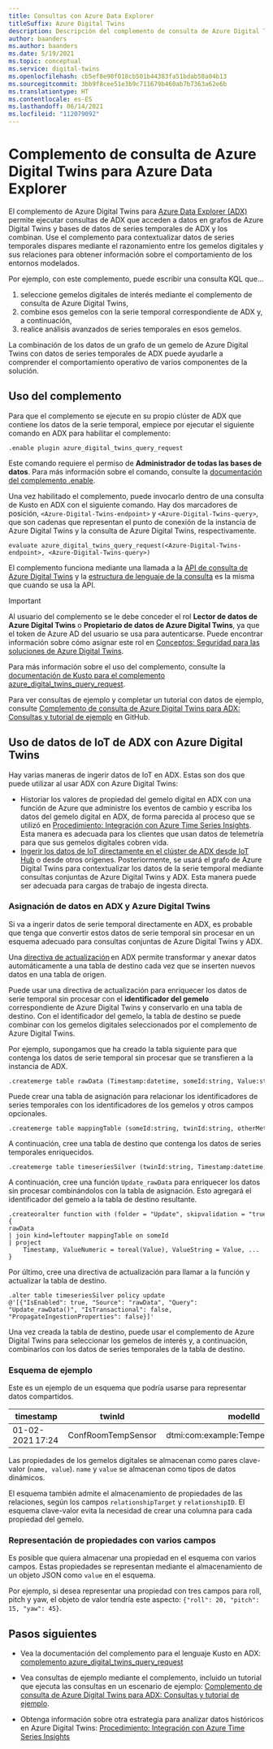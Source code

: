 ```yaml
---
title: Consultas con Azure Data Explorer
titleSuffix: Azure Digital Twins
description: Descripción del complemento de consulta de Azure Digital Twins para Azure Data Explorer
author: baanders
ms.author: baanders
ms.date: 5/19/2021
ms.topic: conceptual
ms.service: digital-twins
ms.openlocfilehash: cb5ef8e90f018cb501b44383fa51bdab58a04b13
ms.sourcegitcommit: 3bb9f8cee51e3b9c711679b460ab7b7363a62e6b
ms.translationtype: HT
ms.contentlocale: es-ES
ms.lasthandoff: 06/14/2021
ms.locfileid: "112079092"
---
```

# <a name="azure-digital-twins-query-plugin-for-azure-data-explorer"></a>Complemento de consulta de Azure Digital Twins para Azure Data Explorer

El complemento de Azure Digital Twins para [Azure Data Explorer (ADX)](/azure/data-explorer/data-explorer-overview) permite ejecutar consultas de ADX que acceden a datos en grafos de Azure Digital Twins y bases de datos de series temporales de ADX y los combinan. Use el complemento para contextualizar datos de series temporales dispares mediante el razonamiento entre los gemelos digitales y sus relaciones para obtener información sobre el comportamiento de los entornos modelados.

Por ejemplo, con este complemento, puede escribir una consulta KQL que...
1. seleccione gemelos digitales de interés mediante el complemento de consulta de Azure Digital Twins,
2. combine esos gemelos con la serie temporal correspondiente de ADX y, a continuación, 
3. realice análisis avanzados de series temporales en esos gemelos.  

La combinación de los datos de un grafo de un gemelo de Azure Digital Twins con datos de series temporales de ADX puede ayudarle a comprender el comportamiento operativo de varios componentes de la solución. 

## <a name="using-the-plugin"></a>Uso del complemento

Para que el complemento se ejecute en su propio clúster de ADX que contiene los datos de la serie temporal, empiece por ejecutar el siguiente comando en ADX para habilitar el complemento:

```kusto
.enable plugin azure_digital_twins_query_request
```

Este comando requiere el permiso de **Administrador de todas las bases de datos**. Para más información sobre el comando, consulte la [documentación del complemento .enable](/azure/data-explorer/kusto/management/enable-plugin). 

Una vez habilitado el complemento, puede invocarlo dentro de una consulta de Kusto en ADX con el siguiente comando. Hay dos marcadores de posición, `<Azure-Digital-Twins-endpoint>` y `<Azure-Digital-Twins-query>`, que son cadenas que representan el punto de conexión de la instancia de Azure Digital Twins y la consulta de Azure Digital Twins, respectivamente. 

```kusto
evaluate azure_digital_twins_query_request(<Azure-Digital-Twins-endpoint>, <Azure-Digital-Twins-query>) 
```

El complemento funciona mediante una llamada a la [API de consulta de Azure Digital Twins](/rest/api/digital-twins/dataplane/query) y la [estructura de lenguaje de la consulta](concepts-query-language.md) es la misma que cuando se usa la API. 

>[!IMPORTANT]
>Al usuario del complemento se le debe conceder el rol **Lector de datos de Azure Digital Twins** o **Propietario de datos de Azure Digital Twins**, ya que el token de Azure AD del usuario se usa para autenticarse. Puede encontrar información sobre cómo asignar este rol en [Conceptos: Seguridad para las soluciones de Azure Digital Twins](concepts-security.md#authorization-azure-roles-for-azure-digital-twins).

Para más información sobre el uso del complemento, consulte la [documentación de Kusto para el complemento azure_digital_twins_query_request](/azure/data-explorer/kusto/query/azure-digital-twins-query-request-plugin).

Para ver consultas de ejemplo y completar un tutorial con datos de ejemplo, consulte [Complemento de consulta de Azure Digital Twins para ADX: Consultas y tutorial de ejemplo](https://github.com/Azure-Samples/azure-digital-twins-getting-started/tree/main/adt-adx-queries) en GitHub.

## <a name="using-adx-iot-data-with-azure-digital-twins"></a>Uso de datos de IoT de ADX con Azure Digital Twins

Hay varias maneras de ingerir datos de IoT en ADX. Estas son dos que puede utilizar al usar ADX con Azure Digital Twins:
* Historiar los valores de propiedad del gemelo digital en ADX con una función de Azure que administre los eventos de cambio y escriba los datos del gemelo digital en ADX, de forma parecida al proceso que se utilizó en [Procedimiento: Integración con Azure Time Series Insights](how-to-integrate-time-series-insights.md). Esta manera es adecuada para los clientes que usan datos de telemetría para que sus gemelos digitales cobren vida.
* [Ingerir los datos de IoT directamente en el clúster de ADX desde IoT Hub](/azure/data-explorer/ingest-data-iot-hub) o desde otros orígenes. Posteriormente, se usará el grafo de Azure Digital Twins para contextualizar los datos de la serie temporal mediante consultas conjuntas de Azure Digital Twins y ADX. Esta manera puede ser adecuada para cargas de trabajo de ingesta directa. 

### <a name="mapping-data-across-adx-and-azure-digital-twins"></a>Asignación de datos en ADX y Azure Digital Twins

Si va a ingerir datos de serie temporal directamente en ADX, es probable que tenga que convertir estos datos de serie temporal sin procesar en un esquema adecuado para consultas conjuntas de Azure Digital Twins y ADX.

Una [directiva de actualización](/azure/data-explorer/kusto/management/updatepolicy) en ADX permite transformar y anexar datos automáticamente a una tabla de destino cada vez que se inserten nuevos datos en una tabla de origen. 

Puede usar una directiva de actualización para enriquecer los datos de serie temporal sin procesar con el **identificador del gemelo** correspondiente de Azure Digital Twins y conservarlo en una tabla de destino. Con el identificador del gemelo, la tabla de destino se puede combinar con los gemelos digitales seleccionados por el complemento de Azure Digital Twins. 

Por ejemplo, supongamos que ha creado la tabla siguiente para que contenga los datos de serie temporal sin procesar que se transfieren a la instancia de ADX. 

```kusto
.createmerge table rawData (Timestamp:datetime, someId:string, Value:string, ValueType:string)  
```

Puede crear una tabla de asignación para relacionar los identificadores de series temporales con los identificadores de los gemelos y otros campos opcionales. 

```kusto
.createmerge table mappingTable (someId:string, twinId:string, otherMetadata:string) 
```

A continuación, cree una tabla de destino que contenga los datos de series temporales enriquecidos. 

```kusto
.createmerge table timeseriesSilver (twinId:string, Timestamp:datetime, someId:string, otherMetadata:string, ValueNumeric:real, ValueString:string)  
```

A continuación, cree una función `Update_rawData` para enriquecer los datos sin procesar combinándolos con la tabla de asignación. Esto agregará el identificador del gemelo a la tabla de destino resultante. 

```kusto
.createoralter function with (folder = "Update", skipvalidation = "true") Update_rawData() { 
rawData 
| join kind=leftouter mappingTable on someId 
| project 
    Timestamp, ValueNumeric = toreal(Value), ValueString = Value, ... 
} 
```

Por último, cree una directiva de actualización para llamar a la función y actualizar la tabla de destino. 

```kusto
.alter table timeseriesSilver policy update 
@'[{"IsEnabled": true, "Source": "rawData", "Query": "Update_rawData()", "IsTransactional": false, "PropagateIngestionProperties": false}]' 
```

Una vez creada la tabla de destino, puede usar el complemento de Azure Digital Twins para seleccionar los gemelos de interés y, a continuación, combinarlos con los datos de series temporales de la tabla de destino. 

### <a name="example-schema"></a>Esquema de ejemplo

Este es un ejemplo de un esquema que podría usarse para representar datos compartidos.

| timestamp | twinId | modelId | name | value | relationshipTarget | relationshipID |
| --- | --- | --- | --- | --- | --- | --- |
| 01-02-2021 17:24 | ConfRoomTempSensor | dtmi:com:example:TemperatureSensor;1 | temperatura | 301,0 |  |  |

Las propiedades de los gemelos digitales se almacenan como pares clave-valor (`name, value`). `name` y `value` se almacenan como tipos de datos dinámicos. 

El esquema también admite el almacenamiento de propiedades de las relaciones, según los campos `relationshipTarget` y `relationshipID`. El esquema clave-valor evita la necesidad de crear una columna para cada propiedad del gemelo.

### <a name="representing-properties-with-multiple-fields"></a>Representación de propiedades con varios campos 

Es posible que quiera almacenar una propiedad en el esquema con varios campos. Estas propiedades se representan mediante el almacenamiento de un objeto JSON como `value` en el esquema.

Por ejemplo, si desea representar una propiedad con tres campos para roll, pitch y yaw, el objeto de valor tendría este aspecto: `{"roll": 20, "pitch": 15, "yaw": 45}`.

## <a name="next-steps"></a>Pasos siguientes

* Vea la documentación del complemento para el lenguaje Kusto en ADX: [complemento azure_digital_twins_query_request](/azure/data-explorer/kusto/query/azure-digital-twins-query-request-plugin)

* Vea consultas de ejemplo mediante el complemento, incluido un tutorial que ejecuta las consultas en un escenario de ejemplo: [Complemento de consulta de Azure Digital Twins para ADX: Consultas y tutorial de ejemplo](https://github.com/Azure-Samples/azure-digital-twins-getting-started/tree/main/adt-adx-queries). 

* Obtenga información sobre otra estrategia para analizar datos históricos en Azure Digital Twins: [Procedimiento: Integración con Azure Time Series Insights](how-to-integrate-time-series-insights.md)
